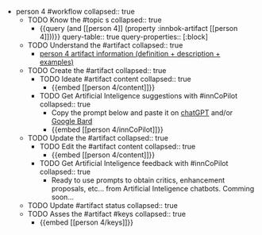 
- person 4 #workflow
   collapsed:: true
  - TODO Know the #topic s
    collapsed:: true
    - {{query (and [[person 4]] (property :innbok-artifact [[person 4]]))}}
      query-table:: true
      query-properties:: [:block]
  - TODO Understand the #artifact
    collapsed:: true
    - [person 4 artifact information (definition + description + examples)](https://go.innbok.com/#/page/innBoK%2Fperson-%28id%29%2Finfo)
  - TODO Create the #artifact
     collapsed:: true
    - TODO Ideate #artifact content
      collapsed:: true
      - {{embed [[person 4/content]]}}
    - TODO Get Artificial Inteligence suggestions with #innCoPilot
      collapsed:: true
      - Copy the prompt below and paste it on [chatGPT](https://chat.openai.com) and/or [Google Bard](https://bard.google.com/chat)
      - {{embed [[person 4/innCoPilot]]}}
  - TODO Update the #artifact
    collapsed:: true
    - TODO Edit the #artifact content
     collapsed:: true
      - {{embed [[person 4/content]]}}
    - TODO Get Artificial Inteligence feedback with #innCoPilot
      collapsed:: true
      - Ready to use prompts to obtain critics, enhancement proposals, etc... from Artificial Inteligence chatbots. Comming soon...
  - TODO Update #artifact status
    collapsed:: true
  - TODO Asses the #artifact #keys
    collapsed:: true
    - {{embed [[person 4/keys]]}}



